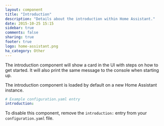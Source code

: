 ```yaml
---
layout: component
title: "Introduction"
description: "Details about the introduction within Home Assistant."
date: 2015-10-25 15:15
sidebar: true
comments: false
sharing: true
footer: true
logo: home-assistant.png
ha_category: Other
---
```


The introduction component will show a card in the UI with steps on how to get started. It will also print the same message to the console when starting up.

The introduction component is loaded by default on a new Home Assistant instance.

```yaml
# Example configuration.yaml entry
introduction:
```

To disable this component, remove the `introduction:` entry from your `configuration.yaml` file.
